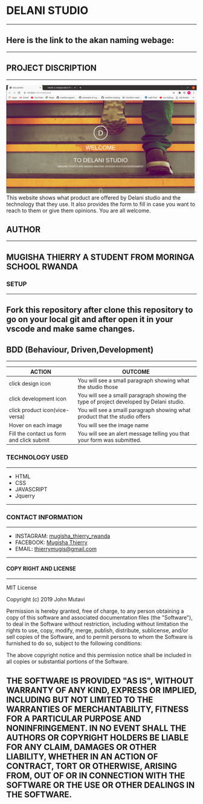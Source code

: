 # DELANI STUDIO
---
Here is the link to the akan naming webage:
---
---
## PROJECT DISCRIPTION
---
![](images/Delani.png)
This website shows what product are offered by Delani studio and the technology that they use.
It also provides the form to fill in case you want to reach to them or give them opinions.
You are all welcome.

## AUTHOR
---
MUGISHA THIERRY
A STUDENT FROM MORINGA SCHOOL RWANDA 
---
### SETUP
---
Fork this repository after clone this repository to go on your local git and after open it in your vscode and make same changes.
--- 
## BDD (Behaviour, Driven,Development)
---
ACTION  | OUTCOME|
|-------|--------|
|click design icon | You will see a small paragraph showing what the studio those|
|click development icon| You will see a smaill paragraph showing the type of project developed by Delani studio.|
|click product icon(vice-versa)| You will see a smaill paragraph showing what product that the studio offers|
|Hover on each image| You will see the image name|
|Fill the contact us form and click submit| You will see an alert message telling you that your form was submitted.|
### TECHNOLOGY USED
---
- HTML
- CSS
- JAVASCRIPT
- Jquerry
---
### CONTACT INFORMATION
---
- INSTAGRAM: [mugisha_thierry_rwanda](https://www.instagram.com)
- FACEBOOK: [Mugisha Thierry](https://www.facebook.com)
- EMAIL: [thierrymugis@gmail.com](https://www.gmail.com)
---
#### COPY RIGHT AND LICENSE
---
MIT License

Copyright (c) 2019 John Mutavi

Permission is hereby granted, free of charge, to any person obtaining a copy
of this software and associated documentation files (the "Software"), to deal
in the Software without restriction, including without limitation the rights
to use, copy, modify, merge, publish, distribute, sublicense, and/or sell
copies of the Software, and to permit persons to whom the Software is
furnished to do so, subject to the following conditions:

The above copyright notice and this permission notice shall be included in all
copies or substantial portions of the Software.

THE SOFTWARE IS PROVIDED "AS IS", WITHOUT WARRANTY OF ANY KIND, EXPRESS OR
IMPLIED, INCLUDING BUT NOT LIMITED TO THE WARRANTIES OF MERCHANTABILITY,
FITNESS FOR A PARTICULAR PURPOSE AND NONINFRINGEMENT. IN NO EVENT SHALL THE
AUTHORS OR COPYRIGHT HOLDERS BE LIABLE FOR ANY CLAIM, DAMAGES OR OTHER
LIABILITY, WHETHER IN AN ACTION OF CONTRACT, TORT OR OTHERWISE, ARISING FROM,
OUT OF OR IN CONNECTION WITH THE SOFTWARE OR THE USE OR OTHER DEALINGS IN THE
SOFTWARE.
----
